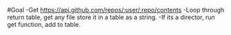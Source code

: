#Goal
    -Get https://api.github.com/repos/:user/:repo/contents
    -Loop through return table, get any file store it in a table as a string.
    -If its a director, run get function, add to table.
